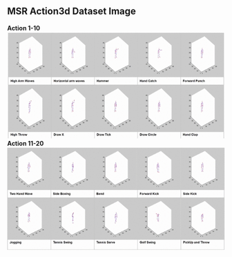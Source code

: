 ## MSR Action3d Dataset Image
**Action 1-10** <br>
![alt text](https://github.com/mirsahib/Project-Andromeda/blob/master/Image/dataset(1-10).gif "Action 1-10") <br>
**Action 11-20** <br>
![alt text](https://github.com/mirsahib/Project-Andromeda/blob/master/Image/dataset(11-20).gif "Action 11-20")
